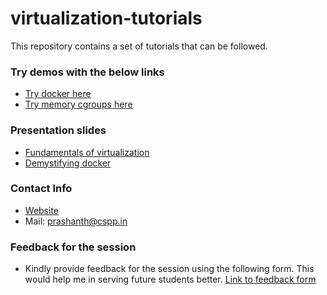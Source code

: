 # virtualization-tutorials

This repository contains a set of tutorials that can be followed.

### Try demos with the below links

- [Try docker here](demos/docker.md)
- [Try memory cgroups here](demos/cgroups.md)

### Presentation slides

- [Fundamentals of virtualization](slides/Fundamentals_Of_Virtualization.pdf)
- [Demystifying docker](slides/Demystifying_Docker.pdf)

### Contact Info

- [Website](http://cspp.in)
- Mail: prashanth@cspp.in

### Feedback for the session

- Kindly provide feedback for the session using the following form. This would help me in serving future students better. [Link to feedback form](https://goo.gl/forms/mDbHiAiZMY4AjYu13)
